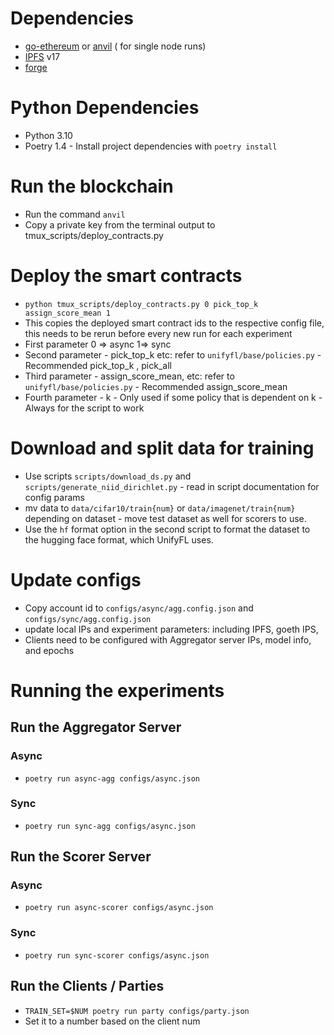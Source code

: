 # Dependencies
- [go-ethereum](https://geth.ethereum.org/) or [anvil](https://book.getfoundry.sh/anvil/) ( for single node runs)
- [IPFS](https://docs.ipfs.tech/install/command-line/#install-official-binary-distributions) v17 
- [forge](https://book.getfoundry.sh/forge/)

# Python Dependencies
- Python 3.10
- Poetry 1.4 - Install project dependencies with `poetry install`

# Run the blockchain
- Run the command `anvil`
- Copy a private key from the terminal output to tmux_scripts/deploy_contracts.py
# Deploy the smart contracts
- `python tmux_scripts/deploy_contracts.py 0 pick_top_k assign_score_mean 1`
- This copies the deployed smart contract ids to the respective config file, this needs to be rerun before every new run for each experiment
- First parameter 0 => async 1=> sync
- Second parameter - pick_top_k etc: refer to `unifyfl/base/policies.py` - Recommended pick_top_k , pick_all
- Third parameter - assign_score_mean, etc: refer to `unifyfl/base/policies.py` - Recommended assign_score_mean
- Fourth parameter - k - Only used if some policy that is dependent on k - Always for the script to work


# Download and split data for training
- Use scripts `scripts/download_ds.py` and `scripts/generate_niid_dirichlet.py` - read in script documentation for config params
- mv data to `data/cifar10/train{num}` or `data/imagenet/train{num}` depending on dataset - move test dataset as well for scorers to use.
- Use the `hf` format option in the second script to format the dataset to the hugging face format, which UnifyFL uses.

# Update configs 
- Copy account id to `configs/async/agg.config.json` and `configs/sync/agg.config.json`
- update local IPs and experiment parameters: including IPFS, goeth IPS, 
- Clients need to be configured with Aggregator server IPs, model info, and epochs

# Running the experiments
## Run the Aggregator Server
### Async
- `poetry run async-agg configs/async.json`
### Sync
- `poetry run sync-agg configs/async.json`

## Run the Scorer Server
### Async
- `poetry run async-scorer configs/async.json`
### Sync
- `poetry run sync-scorer configs/async.json`

## Run the Clients / Parties
- `TRAIN_SET=$NUM poetry run party configs/party.json`
- Set it to a number based on the client num
